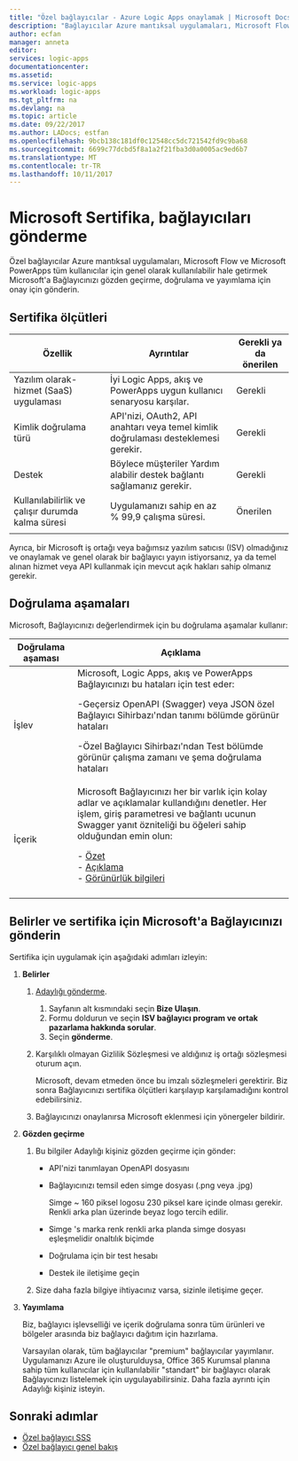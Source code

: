 ```yaml
---
title: "Özel bağlayıcılar - Azure Logic Apps onaylamak | Microsoft Docs"
description: "Bağlayıcılar Azure mantıksal uygulamaları, Microsoft Flow ve Microsoft PowerApps tüm kullanıcılar için kullanılabilir hale"
author: ecfan
manager: anneta
editor: 
services: logic-apps
documentationcenter: 
ms.assetid: 
ms.service: logic-apps
ms.workload: logic-apps
ms.tgt_pltfrm: na
ms.devlang: na
ms.topic: article
ms.date: 09/22/2017
ms.author: LADocs; estfan
ms.openlocfilehash: 9bcb138c181df0c12548cc5dc721542fd9c9ba68
ms.sourcegitcommit: 6699c77dcbd5f8a1a2f21fba3d0a0005ac9ed6b7
ms.translationtype: MT
ms.contentlocale: tr-TR
ms.lasthandoff: 10/11/2017
---
```

# <a name="submit-your-connectors-for-microsoft-certification"></a>Microsoft Sertifika, bağlayıcıları gönderme

Özel bağlayıcılar Azure mantıksal uygulamaları, Microsoft Flow ve Microsoft PowerApps tüm kullanıcılar için genel olarak kullanılabilir hale getirmek Microsoft'a Bağlayıcınızı gözden geçirme, doğrulama ve yayımlama için onay için gönderin. 

## <a name="certification-criteria"></a>Sertifika ölçütleri

| Özellik | Ayrıntılar | Gerekli ya da önerilen |
|------------|---------|-------------------------|
| Yazılım olarak-hizmet (SaaS) uygulaması | İyi Logic Apps, akış ve PowerApps uygun kullanıcı senaryosu karşılar. | Gerekli |
| Kimlik doğrulama türü | API'nizi, OAuth2, API anahtarı veya temel kimlik doğrulaması desteklemesi gerekir. | Gerekli | 
| Destek | Böylece müşteriler Yardım alabilir destek bağlantı sağlamanız gerekir. | Gerekli | 
| Kullanılabilirlik ve çalışır durumda kalma süresi | Uygulamanızı sahip en az % 99,9 çalışma süresi. | Önerilen | 
|||| 

Ayrıca, bir Microsoft iş ortağı veya bağımsız yazılım satıcısı (ISV) olmadığınız ve onaylamak ve genel olarak bir bağlayıcı yayın istiyorsanız, ya da temel alınan hizmet veya API kullanmak için mevcut açık hakları sahip olmanız gerekir.

## <a name="validation-phases"></a>Doğrulama aşamaları

Microsoft, Bağlayıcınızı değerlendirmek için bu doğrulama aşamalar kullanır:

| Doğrulama aşaması | Açıklama | 
| ----- | ----------- |
| İşlev | Microsoft, Logic Apps, akış ve PowerApps Bağlayıcınızı bu hataları için test eder: <p>-Geçersiz OpenAPI (Swagger) veya JSON özel Bağlayıcı Sihirbazı'ndan tanımı bölümde görünür hataları <p>-Özel Bağlayıcı Sihirbazı'ndan Test bölümde görünür çalışma zamanı ve şema doğrulama hataları | 
| İçerik | Microsoft Bağlayıcınızı her bir varlık için kolay adlar ve açıklamalar kullandığını denetler. Her işlem, giriş parametresi ve bağlantı ucunun Swagger yanıt özniteliği bu öğeleri sahip olduğundan emin olun: <p>- [Özet](../logic-apps/custom-connector-openapi-extensions.md#summary) <br>- [Açıklama](../logic-apps/custom-connector-openapi-extensions.md#description) </br>- [Görünürlük bilgileri](../logic-apps/custom-connector-openapi-extensions.md#visibility) | 
||| 

## <a name="nominate-and-submit-your-connector-to-microsoft-for-certification"></a>Belirler ve sertifika için Microsoft'a Bağlayıcınızı gönderin

Sertifika için uygulamak için aşağıdaki adımları izleyin:

1. **Belirler**

   1. [Adaylığı gönderme](https://go.microsoft.com/fwlink/?linkid=848754).

      1. Sayfanın alt kısmındaki seçin **Bize Ulaşın**.
      2. Formu doldurun ve seçin **ISV bağlayıcı program ve ortak pazarlama hakkında sorular**.
      3. Seçin **gönderme**.

   2. Karşılıklı olmayan Gizlilik Sözleşmesi ve aldığınız iş ortağı sözleşmesi oturum açın. 

      Microsoft, devam etmeden önce bu imzalı sözleşmeleri gerektirir. 
      Biz sonra Bağlayıcınızı sertifika ölçütleri karşılayıp karşılamadığını kontrol edebilirsiniz. 
   
   3. Bağlayıcınızı onaylanırsa Microsoft eklenmesi için yönergeler bildirir.
    
2. **Gözden geçirme**

   1. Bu bilgiler Adaylığı kişiniz gözden geçirme için gönder:

      * API'nizi tanımlayan OpenAPI dosyasını
      * Bağlayıcınızı temsil eden simge dosyası (.png veya .jpg) 
      
        Simge ~ 160 piksel logosu 230 piksel kare içinde olması gerekir. 
        Renkli arka plan üzerinde beyaz logo tercih edilir.
      
      * Simge 's marka renk renkli arka planda simge dosyası eşleşmelidir onaltılık biçimde

      * Doğrulama için bir test hesabı
      * Destek ile iletişime geçin

   2. Size daha fazla bilgiye ihtiyacınız varsa, sizinle iletişime geçer.

3. **Yayımlama**

    Biz, bağlayıcı işlevselliği ve içerik doğrulama sonra tüm ürünleri ve bölgeler arasında biz bağlayıcı dağıtım için hazırlama.
    
    Varsayılan olarak, tüm bağlayıcılar "premium" bağlayıcılar yayımlanır. 
    Uygulamanızı Azure ile oluşturulduysa, Office 365 Kurumsal planına sahip tüm kullanıcılar için kullanılabilir "standart" bir bağlayıcı olarak Bağlayıcınızı listelemek için uygulayabilirsiniz. 
    Daha fazla ayrıntı için Adaylığı kişiniz isteyin.

## <a name="next-steps"></a>Sonraki adımlar

* [Özel bağlayıcı SSS](../logic-apps/custom-connector-faq.md)
* [Özel bağlayıcı genel bakış](../logic-apps/custom-connector-overview.md)